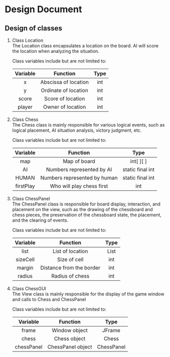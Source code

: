 # Design Document

## Design of classes

1. Class Location  
   The Location class encapsulates a location on the board.
   AI will score the location when analyzing the situation.

   Class variables include but are not limited to:

   Variable |       Function       |   Type   |
   :------: | :------------------: | :------: |
   x        | Abscissa of location |   int    |
   y        | Ordinate of location |   int    |
   score    |   Score of location  |   int    |
   player   |   Owner of location  |   int    |
   
2. Class Chess  
   The Chess class is mainly responsible for various logical events, 
   such as logical placement, AI situation analysis, victory judgment, etc.

   Class variables include but are not limited to:

   Variable  |           Function            |          Type         |
   :------:  | :---------------------------: | :-------------------: |
   map       |          Map of board         |   int[ ][ ]           |
   AI        |   Numbers represented by AI   |   static final int    |
   HUMAN     | Numbers represented by human  |   static final int    |
   firstPlay |   Who will play chess first   |   int                 |
   
3. Class ChessPanel  
   The ChessPanel class is responsible for board display, interaction, and placement on the view,
   such as the drawing of the chessboard and chess pieces, 
   the preservation of the chessboard state, the placement, 
   and the clearing of events.

   Class variables include but are not limited to:

   Variable  |          Function           |        Type         |
   :------:  |  :------------------------: |  :--------------:   |
   list      |      List of location       |   List<Location>    |
   sizeCell  |      Size of cell           |        int          |
   margin    |   Distance from the border  |        int          |
   radius    |      Radius of chess        |        int          |

4. Class ChessGUI  
   The View class is mainly responsible for the display of the game 
   window and calls to Chess and ChessPanel

   Class variables include but are not limited to:

   Variable    |          Function           |       Type       |
   :--------:  | :-------------------------: | :--------------: |
   frame       |       Window object         |      JFrame      |
   chess       |        Chess object         |      Chess       |
   chessPanel  |     ChessPanel object       |     ChessPanel   |
   
